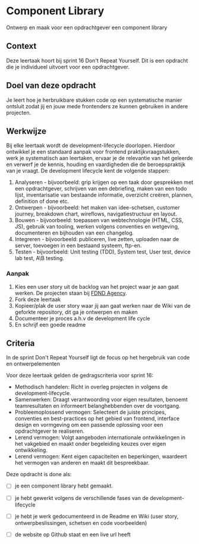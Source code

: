 # Component Library
Ontwerp en maak voor een opdrachtgever een component library

## Context
Deze leertaak hoort bij sprint 16 Don't Repeat Yourself. Dit is een opdracht die je individueel uitvoert voor een opdrachtgever.

## Doel van deze opdracht
Je leert hoe je herbruikbare stukken code op een systematische manier ontsluit zodat jij en jouw mede frontenders ze kunnen gebruiken in andere projecten.

## Werkwijze
Bij elke leertaak wordt de development-lifecycle doorlopen. Hierdoor ontwikkel je een standaard aanpak voor frontend praktijkvraagstukken, werk je systematisch aan leertaken, ervaar je de relevantie van het geleerde en verwerf je de kennis, houding en vaardigheden die de beroepspraktijk van je vraagt.
De development lifecycle kent de volgende stappen:

1. Analyseren - bijvoorbeeld: grip krijgen op een taak door gesprekken met een opdrachtgever, schrijven van een debriefing, maken van een todo lijst, inventarisatie van bestaande informatie, overzicht creëren, plannen, definition of done etc.
2. Ontwerpen - bijvoorbeeld: het maken van idee-schetsen, customer journey, breakdown chart, wireflows, navigatiestructuur en layout.
3. Bouwen - bijvoorbeeld: toepassen van webtechnologie (HTML, CSS, JS), gebruik van tooling, werken volgens conventies en wetgeving, documenteren en bijhouden van een changelog.
4. Integreren - bijvoorbeeld: publiceren, live zetten, uploaden naar de server, toevoegen in een bestaand systeem, ftp-en.
5. Testen - bijvoorbeeld: Unit testing (TDD), System test, User test, device lab test, A\B testing.

### Aanpak
1. Kies een user story uit de backlog van het project waar je aan gaat werken. De projecten staan bij [FDND Agency](https://github.com/fdnd-agency).  
2. Fork deze leertaak
3. Kopieer/plak de user story waar jij aan gaat werken naar de Wiki van de geforkte repository, dit ga je ontwerpen en maken
4. Documenteer je proces a.h.v de development life cycle
5. En schrijf een goede readme

## Criteria

In de sprint Don't Repeat Yourself ligt de focus op het hergebruik van code en ontwerpelementen

Voor deze leertaak gelden de gedragscriteria voor sprint 16: 
* Methodisch handelen: Richt in overleg projecten in volgens de development-lifecycle.
* Samenwerken: Draagt verantwoording voor eigen resultaten, benoemt teamresultaten en informeert belanghebbenden over de voortgang.
* Probleemoplossend vermogen: Selecteert de juiste principes, conventies en best-practices op het gebied van frontend, interface design en vormgeving om een passende oplossing voor een opdrachtgever te realiseren.
* Lerend vermogen: Volgt aangeboden internationale ontwikkelingen in het vakgebied en maakt onder begeleiding keuzes over eigen ontwikkeling.
* Lerend vermogen: Kent eigen capaciteiten en beperkingen, waardeert het vermogen van anderen en maakt dit bespreekbaar.

Deze opdracht is done als:
- [ ] je een component library hebt gemaakt.
- [ ] je hebt gewerkt volgens de verschillende fases van de development-lifecycle
- [ ] je hebt je werk gedocumenteerd in de Readme en Wiki (user story, ontwerpbeslissingen, schetsen en code voorbeelden)
- [ ] de website op Github staat en een live url heeft


